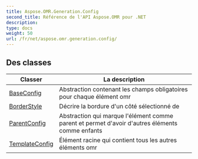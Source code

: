 ```yaml
---
title: Aspose.OMR.Generation.Config
second_title: Référence de l'API Aspose.OMR pour .NET
description: 
type: docs
weight: 50
url: /fr/net/aspose.omr.generation.config/
---
```



## Des classes

| Classer | La description |
| --- | --- |
| [BaseConfig](./baseconfig/) | Abstraction contenant les champs obligatoires pour chaque élément omr |
| [BorderStyle](./borderstyle/) | Décrire la bordure d'un côté sélectionné de |
| [ParentConfig](./parentconfig/) | Abstraction qui marque l'élément comme parent et permet d'avoir d'autres éléments comme enfants |
| [TemplateConfig](./templateconfig/) | Élément racine qui contient tous les autres éléments omr |


